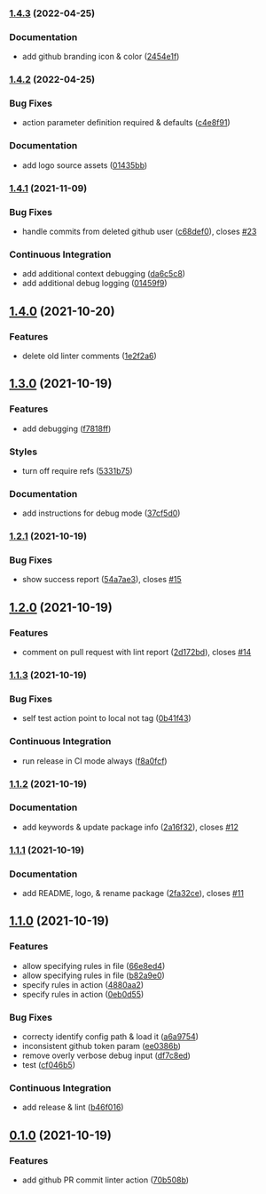 ### [1.4.3](https://github.com/matmar10/prcolinter/compare/1.4.2...1.4.3) (2022-04-25)


### Documentation

* add github branding icon & color ([2454e1f](https://github.com/matmar10/prcolinter/commit/2454e1f09e97ddac6a355481d08b0e0fc51c18b1))

### [1.4.2](https://github.com/matmar10/prcolinter/compare/1.4.1...1.4.2) (2022-04-25)


### Bug Fixes

* action parameter definition required & defaults ([c4e8f91](https://github.com/matmar10/prcolinter/commit/c4e8f91834b8b0bb0310d471af581e73a4df855f))


### Documentation

* add logo source assets ([01435bb](https://github.com/matmar10/prcolinter/commit/01435bb0778ddc34fc67df083c5868cf659ac25d))

### [1.4.1](https://github.com/matmar10/prcolinter/compare/1.4.0...1.4.1) (2021-11-09)


### Bug Fixes

* handle commits from deleted github user ([c68def0](https://github.com/matmar10/prcolinter/commit/c68def07b0943de1356cff193dee205556685185)), closes [#23](https://github.com/matmar10/prcolinter/issues/23)


### Continuous Integration

* add additional context debugging ([da6c5c8](https://github.com/matmar10/prcolinter/commit/da6c5c82b73256e74414a96bcd32aed86baa22bb))
* add additional debug logging ([01459f9](https://github.com/matmar10/prcolinter/commit/01459f9b9e58607c183647aa3cd495bf0f8731a7))

## [1.4.0](https://github.com/matmar10/prcolinter/compare/1.3.0...1.4.0) (2021-10-20)


### Features

* delete old linter comments ([1e2f2a6](https://github.com/matmar10/prcolinter/commit/1e2f2a6cd9d5c50817d83708f28bf731b1372174))

## [1.3.0](https://github.com/matmar10/prcolinter/compare/1.2.1...1.3.0) (2021-10-19)


### Features

* add debugging ([f7818ff](https://github.com/matmar10/prcolinter/commit/f7818ff9a72cc0e18d3d4bc553c00f9f124d37fd))


### Styles

* turn off require refs ([5331b75](https://github.com/matmar10/prcolinter/commit/5331b75f0bb2893fab465a0a63544e67f027f426))


### Documentation

* add instructions for debug mode ([37cf5d0](https://github.com/matmar10/prcolinter/commit/37cf5d0dac72adaaeec476dbb01dd3c55babb8ba))

### [1.2.1](https://github.com/matmar10/prcolinter/compare/1.2.0...1.2.1) (2021-10-19)


### Bug Fixes

* show success report ([54a7ae3](https://github.com/matmar10/prcolinter/commit/54a7ae3a33b13680e60cdbd5d639c73963adf2e0)), closes [#15](https://github.com/matmar10/prcolinter/issues/15)

## [1.2.0](https://github.com/matmar10/prcolinter/compare/1.1.3...1.2.0) (2021-10-19)


### Features

* comment on pull request with lint report ([2d172bd](https://github.com/matmar10/prcolinter/commit/2d172bdb4f04b5bcc6a0f44bead7852474dea890)), closes [#14](https://github.com/matmar10/prcolinter/issues/14)

### [1.1.3](https://github.com/matmar10/prcolinter/compare/1.1.2...1.1.3) (2021-10-19)


### Bug Fixes

* self test action point to local not tag ([0b41f43](https://github.com/matmar10/prcolinter/commit/0b41f4353cefb01c8b2561b03fb31e7ac57d0896))


### Continuous Integration

* run release in CI mode always ([f8a0fcf](https://github.com/matmar10/prcolinter/commit/f8a0fcf55a594afb9945f203dc58ce853461bae6))

### [1.1.2](https://github.com/matmar10/prcolinter/compare/1.1.1...1.1.2) (2021-10-19)


### Documentation

* add keywords & update package info ([2a16f32](https://github.com/matmar10/prcolinter/commit/2a16f32dc688d1b43b1ff3e2aab6d57d74a35052)), closes [#12](https://github.com/matmar10/prcolinter/issues/12)

### [1.1.1](https://github.com/matmar10/pr-conventional-commit/compare/1.1.0...1.1.1) (2021-10-19)


### Documentation

* add README, logo, & rename package ([2fa32ce](https://github.com/matmar10/pr-conventional-commit/commit/2fa32cee362d1c44b825ee5b60b01bdda05c6349)), closes [#11](https://github.com/matmar10/pr-conventional-commit/issues/11)

## [1.1.0](https://github.com/matmar10/pr-conventional-commit/compare/0.4.0...1.1.0) (2021-10-19)


### Features

* allow specifying rules in file ([66e8ed4](https://github.com/matmar10/pr-conventional-commit/commit/66e8ed46ccb5e5aafd41ed8d02fc500df950bd98))
* allow specifying rules in file ([b82a9e0](https://github.com/matmar10/pr-conventional-commit/commit/b82a9e0cde6ba4b958f1f36aa7f0c74f18b1e3c0))
* specify rules in action ([4880aa2](https://github.com/matmar10/pr-conventional-commit/commit/4880aa25ae120dc87fe47e8ca8681ba7e077fbbf))
* specify rules in action ([0eb0d55](https://github.com/matmar10/pr-conventional-commit/commit/0eb0d55e1f0954038cf344511764218b4bd4ee0b))


### Bug Fixes

* correcty identify config path & load it ([a6a9754](https://github.com/matmar10/pr-conventional-commit/commit/a6a9754238145b2d6e37811891ccfb76437fec92))
* inconsistent github token param ([ee0386b](https://github.com/matmar10/pr-conventional-commit/commit/ee0386b3b0f0a06eeaaabc71e9b0d1b8a88c8657))
* remove overly verbose debug input ([df7c8ed](https://github.com/matmar10/pr-conventional-commit/commit/df7c8ed6d506ae3425ad972672fc02d2ddebdb7a))
* test ([cf046b5](https://github.com/matmar10/pr-conventional-commit/commit/cf046b55b4e85adde8ef97b8dba09a981296b68b))


### Continuous Integration

* add release & lint ([b46f016](https://github.com/matmar10/pr-conventional-commit/commit/b46f016294e20ae39175dc4dff4b211a14f97f39))

## [0.1.0](https://github.com/matmar10/pr-conventional-commit/compare/0.4.0...1.1.0) (2021-10-19)


### Features

* add github PR commit linter action ([70b508b](https://github.com/matmar10/pr-conventional-commit/commit/70b508bbfbe180a26793313cede10a0803a1e6c6))

